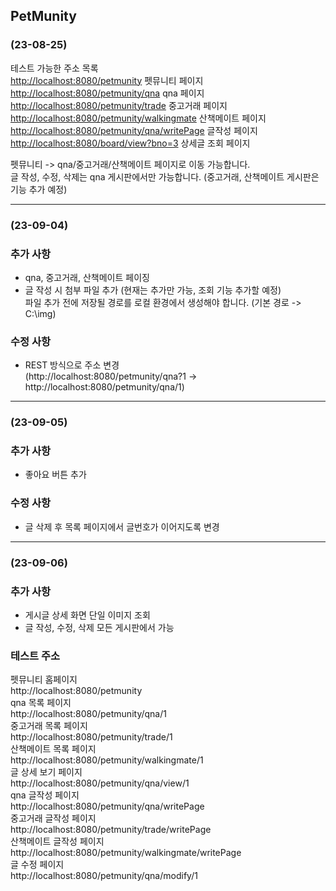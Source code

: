 PetMunity 
-
### (23-08-25)  

테스트 가능한 주소 목록  
<http://localhost:8080/petmunity> 펫뮤니티 페이지  
<http://localhost:8080/petmunity/qna> qna 페이지  
<http://localhost:8080/petmunity/trade> 중고거래 페이지  
<http://localhost:8080/petmunity/walkingmate> 산책메이트 페이지  
<http://localhost:8080/petmunity/qna/writePage> 글작성 페이지  
<http://localhost:8080/board/view?bno=3> 상세글 조회 페이지

펫뮤니티 -> qna/중고거래/산책메이트 페이지로 이동 가능합니다.   
글 작성, 수정, 삭제는 qna 게시판에서만 가능합니다. (중고거래, 산책메이트 게시판은 기능 추가 예정)



---
### (23-09-04)

### 추가 사항
- qna, 중고거래, 산책메이트 페이징  
- 글 작성 시 첨부 파일 추가 (현재는 추가만 가능, 조회 기능 추가할 예정)  
파일 추가 전에 저장될 경로를 로컬 환경에서 생성해야 합니다. (기본 경로 -> C:\img)
### 수정 사항
- REST 방식으로 주소 변경  
(http://localhost:8080/petmunity/qna?1 -> http://localhost:8080/petmunity/qna/1)

---
### (23-09-05)
### 추가 사항
- 좋아요 버튼 추가
### 수정 사항
- 글 삭제 후 목록 페이지에서 글번호가 이어지도록 변경
---
### (23-09-06)
### 추가 사항
- 게시글 상세 화면 단일 이미지 조회
- 글 작성, 수정, 삭제 모든 게시판에서 가능
### 테스트 주소
펫뮤니티 홈페이지  
http://localhost:8080/petmunity  
qna 목록 페이지  
http://localhost:8080/petmunity/qna/1   
중고거래 목록 페이지  
http://localhost:8080/petmunity/trade/1  
산책메이트 목록 페이지  
http://localhost:8080/petmunity/walkingmate/1  
글 상세 보기 페이지  
http://localhost:8080/petmunity/qna/view/1  
qna 글작성 페이지  
http://localhost:8080/petmunity/qna/writePage  
중고거래 글작성 페이지  
http://localhost:8080/petmunity/trade/writePage  
산책메이트 글작성 페이지  
http://localhost:8080/petmunity/walkingmate/writePage  
글 수정 페이지  
http://localhost:8080/petmunity/qna/modify/1 